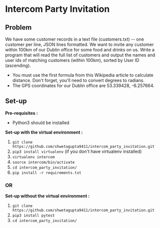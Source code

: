 # Intercom Party Invitation

## Problem

We have some customer records in a text file (customers.txt) -- one customer per line, JSON
lines formatted. We want to invite any customer within 100km of our Dublin office for some food
and drinks on us. Write a program that will read the full list of customers and output the names
and user ids of matching customers (within 100km), sorted by User ID (ascending).

* You must use the first formula from this Wikipedia article to calculate distance. Don't
forget, you'll need to convert degrees to radians.
* The GPS coordinates for our Dublin office are 53.339428, -6.257664.

## Set-up

**Pre-requisites :**
* Python3 should be installed

**Set-up with the virtual environment :**
1. `git clone https://github.com/shwetagupta9411/intercom_party_invitation.git`
3. `pip3 install virtualenv` (if you don't have virtualenv installed)
4. `virtualenv intercom`
5. `source intercom/bin/activate`
6. `cd intercom_party_invitation/`
5. `pip install -r requirements.txt`

### OR

**Set-up without the virtual environment :**
1. `git clone https://github.com/shwetagupta9411/intercom_party_invitation.git`
2. `pip3 install pytest`
3. `cd intercom_party_invitation/`
